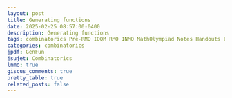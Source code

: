 ```yaml
---
layout: post
title: Generating functions
date: 2025-02-25 08:57:00-0400
description: Generating functions
tags: combinatorics Pre-RMO IOQM RMO INMO MathOlympiad Notes Handouts LectureNotes
categories: combinatorics
jpdf: GenFun
jsujet: Combinatorics
lnmo: true
giscus_comments: true
pretty_table: true
related_posts: false
---
```

